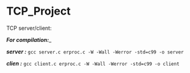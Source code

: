 # TCP_Project
TCP server/client:

__*For compilation:*___ 


___server :___ ```gcc server.c erproc.c -W -Wall -Werror -std=c99 -o server```

___clien :___ ```gcc client.c erproc.c -W -Wall -Werror -std=c99 -o client```
